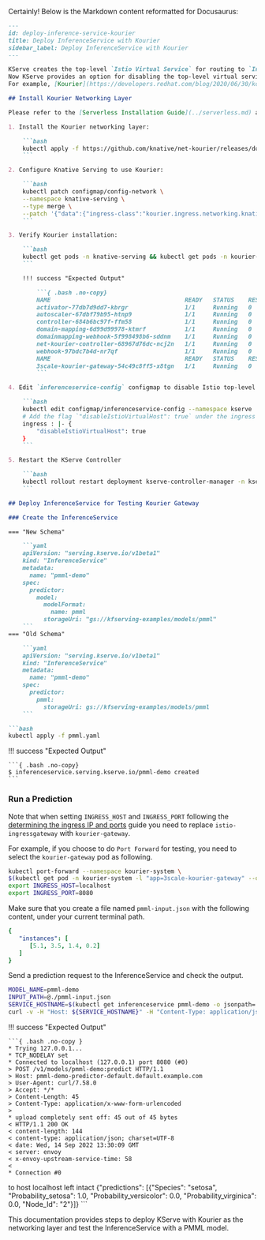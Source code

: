Certainly! Below is the Markdown content reformatted for Docusaurus:

```markdown
---
id: deploy-inference-service-kourier
title: Deploy InferenceService with Kourier
sidebar_label: Deploy InferenceService with Kourier
---

KServe creates the top-level `Istio Virtual Service` for routing to `InferenceService` components based on the virtual host or path-based routing.
Now KServe provides an option for disabling the top-level virtual service to allow configuring other networking layers Knative supports.
For example, [Kourier](https://developers.redhat.com/blog/2020/06/30/kourier-a-lightweight-knative-serving-ingress) is an alternative networking layer, and the following steps show how you can deploy KServe with `Kourier`.

## Install Kourier Networking Layer

Please refer to the [Serverless Installation Guide](../serverless.md) and change the second step to install `Kourier` instead of `Istio`.

1. Install the Kourier networking layer:

    ```bash
    kubectl apply -f https://github.com/knative/net-kourier/releases/download/${KNATIVE_VERSION}/kourier.yaml
    ```

2. Configure Knative Serving to use Kourier:

    ```bash
    kubectl patch configmap/config-network \
    --namespace knative-serving \
    --type merge \
    --patch '{"data":{"ingress-class":"kourier.ingress.networking.knative.dev"}}'
    ```

3. Verify Kourier installation:

    ```bash
    kubectl get pods -n knative-serving && kubectl get pods -n kourier-system
    ```

    !!! success "Expected Output"

        ```{ .bash .no-copy}
        NAME                                      READY   STATUS    RESTARTS   AGE
        activator-77db7d9dd7-kbrgr                1/1     Running   0          10m
        autoscaler-67dbf79b95-htnp9               1/1     Running   0          10m
        controller-684b6bc97f-ffm58               1/1     Running   0          10m
        domain-mapping-6d99d99978-ktmrf           1/1     Running   0          10m
        domainmapping-webhook-5f998498b6-sddnm    1/1     Running   0          10m
        net-kourier-controller-68967d76dc-ncj2n   1/1     Running   0          10m
        webhook-97bdc7b4d-nr7qf                   1/1     Running   0          10m
        NAME                                      READY   STATUS    RESTARTS   AGE
        3scale-kourier-gateway-54c49c8ff5-x8tgn   1/1     Running   0          10m
        ```

4. Edit `inferenceservice-config` configmap to disable Istio top-level virtual host:

    ```bash
    kubectl edit configmap/inferenceservice-config --namespace kserve
    # Add the flag `"disableIstioVirtualHost": true` under the ingress section
    ingress : |- {
        "disableIstioVirtualHost": true
    }
    ```

5. Restart the KServe Controller

    ```bash
    kubectl rollout restart deployment kserve-controller-manager -n kserve
    ```

## Deploy InferenceService for Testing Kourier Gateway

### Create the InferenceService

=== "New Schema"

    ```yaml
    apiVersion: "serving.kserve.io/v1beta1"
    kind: "InferenceService"
    metadata:
      name: "pmml-demo"
    spec:
      predictor:
        model:
          modelFormat:
            name: pmml
          storageUri: "gs://kfserving-examples/models/pmml"
    ```
=== "Old Schema"

    ```yaml
    apiVersion: "serving.kserve.io/v1beta1"
    kind: "InferenceService"
    metadata:
      name: "pmml-demo"
    spec:
      predictor:
        pmml:
          storageUri: gs://kfserving-examples/models/pmml
    ```

```bash
kubectl apply -f pmml.yaml
```

!!! success "Expected Output"

    ```{ .bash .no-copy}
    $ inferenceservice.serving.kserve.io/pmml-demo created
    ```

### Run a Prediction

Note that when setting `INGRESS_HOST` and `INGRESS_PORT` following the [determining the ingress IP and ports](../../../get_started/first_isvc.md#4-determine-the-ingress-ip-and-ports) guide you
need to replace `istio-ingressgateway` with `kourier-gateway`.

For example, if you choose to do `Port Forward` for testing, you need to select the `kourier-gateway` pod as following.

```bash
kubectl port-forward --namespace kourier-system \
$(kubectl get pod -n kourier-system -l "app=3scale-kourier-gateway" --output=jsonpath="{.items[0].metadata.name}") 8080:8080
export INGRESS_HOST=localhost
export INGRESS_PORT=8080
```

Make sure that you create a file named `pmml-input.json` with the following content, under your current terminal path.

```yaml
{
   "instances": [
      [5.1, 3.5, 1.4, 0.2]
   ]
}
```

Send a prediction request to the InferenceService and check the output.

```bash
MODEL_NAME=pmml-demo
INPUT_PATH=@./pmml-input.json
SERVICE_HOSTNAME=$(kubectl get inferenceservice pmml-demo -o jsonpath='{.status.url}' | cut -d "/" -f 3)
curl -v -H "Host: ${SERVICE_HOSTNAME}" -H "Content-Type: application/json" http://${INGRESS_HOST}:${INGRESS_PORT}/v1/models/$MODEL_NAME:predict -d $INPUT_PATH
```

!!! success "Expected Output"

    ```{ .bash .no-copy }
    * Trying 127.0.0.1...
    * TCP_NODELAY set
    * Connected to localhost (127.0.0.1) port 8080 (#0)
    > POST /v1/models/pmml-demo:predict HTTP/1.1
    > Host: pmml-demo-predictor-default.default.example.com
    > User-Agent: curl/7.58.0
    > Accept: */*
    > Content-Length: 45
    > Content-Type: application/x-www-form-urlencoded
    >
    * upload completely sent off: 45 out of 45 bytes
    < HTTP/1.1 200 OK
    < content-length: 144
    < content-type: application/json; charset=UTF-8
    < date: Wed, 14 Sep 2022 13:30:09 GMT
    < server: envoy
    < x-envoy-upstream-service-time: 58
    <
    * Connection #0

 to host localhost left intact
    {"predictions": [{"Species": "setosa", "Probability_setosa": 1.0, "Probability_versicolor": 0.0, "Probability_virginica": 0.0, "Node_Id": "2"}]}
    ```

This documentation provides steps to deploy KServe with Kourier as the networking layer and test the InferenceService with a PMML model.